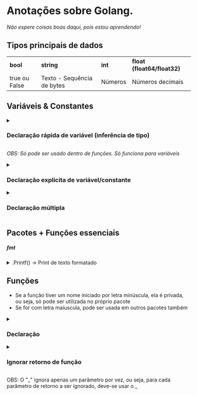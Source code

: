 # Anotações sobre Golang. 

<em>Não espere coisas boas daqui, pois estou aprendendo!</em>

## Tipos principais de dados

<table>
    <tr>
        <td><b>bool</b></td>
        <td><b>string</b></td>
        <td><b>int</b></td>
        <td><b>float (float64/float32)</b></td>
    </tr>
        <tr>
        <td>true ou False</td>
        <td>Texto - Sequência de bytes</td>
        <td>Números</td>
        <td>Números decimais</td>
    </tr>
</table>

## Variáveis & Constantes

<details>
    <summary>
    <h3>Declaração rápida de variável (inferência de tipo)</h3>
    </summary>

    idade := 30
</details>

<i>OBS: Só pode ser usado dentro de funções. Só funciona para variáveis</i>

<details>
    <summary>
        <h3>Declaração explícita de variável/constante</h3>
    </summary>
    
    var idade1 int = 30

    const idade2 int = 25

    // Ou

    var nome1 string
    nome = "João"

    // Ou

    var dia = "Terça-Feira"

    const data = "26 de fevereiro"

</details>

<details>
    <summary>
        <h3>Declaração múltipla</h3>
    </summary>

    var a, b int = 1, 2
</details>

## Pacotes + Funções essenciais

##### fmt

<details>
    <summary>
        .Printf() &rarr; Print de texto formatado
    </summary>

    Exemplo: 

    fmt.Printf("Type: %T - Value: %v", true, true)
    Resultado: Type: bool - Value: true

    --

    Notações:
    
    %v -> Printa o valor da variável
    %T -> Printa o tipo da variável
</details>

## Funções

- Se a função tiver um nome iniciado por letra minúscula, ela é privada, ou seja, só pode ser utilizada no próprio pacote
- Se for com letra maíuscula, pode ser usada em outros pacotes também

<details>
    <summary>
        <h3>Declaração</h3>
    </summary>

    // Função obrigatória. A função main sempre é a função principal do Go.
    func main() {
        fmt.Printf("A soma é %v", soma(2,3))
    }

    func soma(x int, y int) int {
        return x + y
    }

</details>

<details>
    <summary>
        <h3>Ignorar retorno de função</h3>
    </summary>

    func main() {
        nome, _ := nomeSobrenome("Gustavo", "Oliveira")

        _, sobrenome = nomeSobrenome("José", "Maria")

        fmt.Println(nome) // Gustavo
        fmt.PrintLn(sobrenome) //  Maria
    }

    func nomeSobrenome(nome, sob string) (string, string) {
        return nome, sobrenome
    }

</details>

OBS: O "_" ignora apenas um parâmetro por vez, ou seja, para cada parâmetro de retorno a ser ignorado, deve-se usar o _